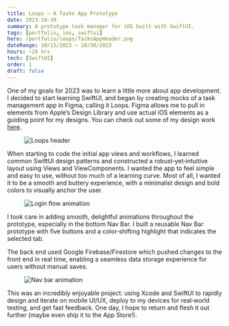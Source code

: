 ```yaml
---
title: Loops — A Tasks App Prototype
date: 2023-10-30
summary: A prototype task manager for iOS built with SwiftUI.
tags: [portfolio, ios, swiftui]
hero: /portfolio/loops/TasksAppHeader.png
dateRange: 10/15/2023 – 10/30/2023
hours: ~20 hrs
tech: [SwiftUI]
order: 1
draft: false
---
```


One of my goals for 2023 was to learn a little more about app development. I decided to start learning SwiftUI, and began by creating mocks of a task management app in Figma, calling it Loops. Figma allows me to pull in elements from Apple’s Design Library and use actual iOS elements as a guiding point for my designs. You can check out some of my design work [here](https://www.figma.com/file/qb3i6FxWQej7b8aC4lMtl1/Tasks-App?type=design&node-id=0-1&mode=design).

<figure class="pin full">
  <img src="/portfolio/loops/TasksAppHeader.png" alt="Loops header" loading="lazy" decoding="async" />
</figure>

When starting to code the initial app views and workflows, I learned common SwiftUI design patterns and constructed a robust‑yet‑intuitive layout using Views and ViewComponents. I wanted the app to feel simple and easy to use, without too much of a learning curve. Most of all, I wanted it to be a smooth and buttery experience, with a minimalist design and bold colors to visually anchor the user.

<figure class="pin pin-left">
  <img src="/portfolio/loops/TasksLoginPage.gif" alt="Login flow animation" loading="lazy" decoding="async" />
</figure>

I took care in adding smooth, delightful animations throughout the prototype, especially in the bottom Nav Bar. I built a reusable Nav Bar prototype with five buttons and a color‑shifting highlight that indicates the selected tab.

The back end used Google Firebase/Firestore which pushed changes to the front end in real time, enabling a seamless data storage experience for users without manual saves.

<figure class="pin pin-right">
  <img src="/portfolio/loops/TasksNavBar.gif" alt="Nav bar animation" loading="lazy" decoding="async" />
</figure>

This was an incredibly enjoyable project: using Xcode and SwiftUI to rapidly design and iterate on mobile UI/UX, deploy to my devices for real‑world testing, and get fast feedback. One day, I hope to return and flesh it out further (maybe even ship it to the App Store!).
